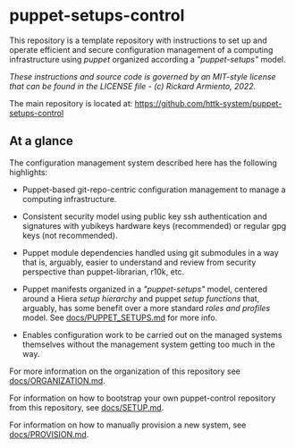 # puppet-setups-control

This repository is a template repository with instructions to set up and operate efficient and secure configuration management of a computing infrastructure using *puppet* organized according a *"puppet-setups"* model.

*These instructions and source code is governed by an MIT-style license that can be found in the LICENSE file - (c) Rickard Armiento, 2022.*

The main repository is located at: https://github.com/httk-system/puppet-setups-control

## At a glance

The configuration management system described here has the following highlights:

* Puppet-based git-repo-centric configuration management to manage a computing infrastructure.

* Consistent security model using public key ssh authentication and signatures with yubikeys hardware keys (recommended) or regular gpg keys (not recommended).

* Puppet module dependencies handled using git submodules in a way that is, arguably, easier to understand and review from security perspective than puppet-librarian, r10k, etc.

* Puppet manifests organized in a *"puppet-setups"* model, centered around a Hiera *setup hierarchy* and puppet *setup functions* that, arguably, has some benefit over a more standard *roles and profiles* model. See [docs/PUPPET_SETUPS.md](docs/PUPPET_SETUPS.md) for more info.

* Enables configuration work to be carried out on the managed systems themselves without the management system getting too much in the way.

For more information on the organization of this repository see [docs/ORGANIZATION.md](docs/ORGANIZATION.md).

For information on how to bootstrap your own puppet-control repository from this repository, see [docs/SETUP.md](docs/SETUP.md).

For information on how to manually provision a new system, see [docs/PROVISION.md](docs/PROVISION.md).
